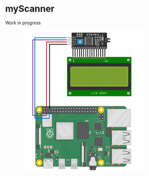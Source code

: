 # myScanner

Work in progress

<div align="center" width="100%">
    <img src="./wiring_diagram/wiring_diagram.png" height="450px" alt="" />
</div>
